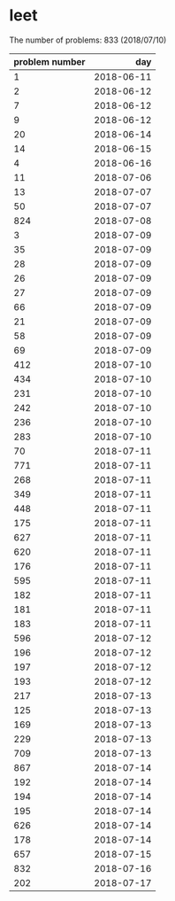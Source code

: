 # leet

The number of problems: 833 (2018/07/10)  

|problem number|day|
|:--|--:|
1 | 2018-06-11
2 | 2018-06-12
7 | 2018-06-12
9 | 2018-06-12
20 | 2018-06-14
14 | 2018-06-15
4  | 2018-06-16
11 | 2018-07-06
13 | 2018-07-07
50| 2018-07-07
824| 2018-07-08
3| 2018-07-09
35| 2018-07-09
28| 2018-07-09
26| 2018-07-09
27| 2018-07-09
66| 2018-07-09
21| 2018-07-09
58| 2018-07-09
69| 2018-07-09
412| 2018-07-10
434| 2018-07-10
231| 2018-07-10
242| 2018-07-10
236| 2018-07-10
283| 2018-07-10
70| 2018-07-11
771| 2018-07-11
268| 2018-07-11
349| 2018-07-11
448| 2018-07-11
175| 2018-07-11
627| 2018-07-11
620| 2018-07-11
176| 2018-07-11
595| 2018-07-11
182| 2018-07-11
181| 2018-07-11
183| 2018-07-11
596| 2018-07-12
196| 2018-07-12
197| 2018-07-12
193| 2018-07-12
217| 2018-07-13
125| 2018-07-13
169| 2018-07-13
229| 2018-07-13
709| 2018-07-13
867| 2018-07-14
192| 2018-07-14
194| 2018-07-14
195| 2018-07-14
626| 2018-07-14
178| 2018-07-14
657| 2018-07-15
832| 2018-07-16
202| 2018-07-17

